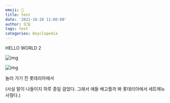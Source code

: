 ```yaml
---
emoji: 🧢
title: test
date: '2021-10-28 11:00:00'
author: 도일
tags: test
categories: Doyclopedia
---
```


HELLO WORLD 2

![img](https://mblogthumb-phinf.pstatic.net/20120204_264/kdi3939_1328332792217MuXBe_JPEG/20110606131520.jpg?type=w2)

![img](https://mblogthumb-phinf.pstatic.net/20120204_83/kdi3939_1328332792559cYygo_JPEG/20110606131530.jpg?type=w2)

놀러 가기 전 롯데리아에서

(사실 말이 나들이지 하루 종일 걸었다. 그래서 애들 배고플까 봐 롯데리아에서 세트메뉴 사줬다.)